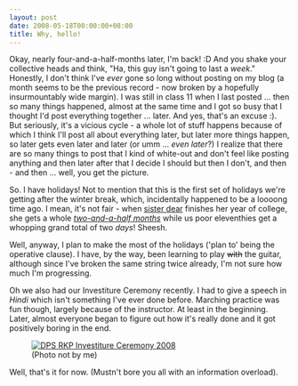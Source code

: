 ```yaml
---
layout: post
date: 2008-05-18T00:00:00+08:00
title: Why, hello!
---
```


Okay, nearly four-and-a-half-months later, I'm back! :D And you shake your collective heads and think, "Ha, this guy isn't going to last a *week*." Honestly, I don't think I've *ever* gone so long without posting on my blog (a month seems to be the previous record - now broken by a hopefully insurmountably wide margin). I was still in class 11 when I last posted ... then so many things happened, almost at the same time and I got so busy that I thought I'd post everything together ... later. And yes, that's an excuse :). But seriously, it's a vicious cycle - a whole lot of stuff happens because of which I think I'll post all about everything later, but later more things happen, so later gets even later and later (or umm ... *even later*?) I realize that there are so many things to post that I kind of white-out and don't feel like posting anything and then later after that I decide I should but then I don't, and then - and then ... well, you get the picture.

So. I have holidays! Not to mention that this is the first set of holidays we're getting after the winter break, which, incidentally happened to be a loooong time ago. I mean, it's not fair - when [sister dear][] finishes her year of college, she gets a whole *[two-and-a-half months][1]* while us poor eleventhies get a whopping grand total of two *days*! Sheesh.

Well, anyway, I plan to make the most of the holidays ('plan to' being the operative clause). I have, by the way, been learning to play <del>with</del> the guitar, although since I've broken the same string twice already, I'm not sure how much I'm progressing.

Oh we also had our Investiture Ceremony recently. I had to give a speech in *Hindi* which isn't something I've ever done before. Marching practice was fun though, largely because of the instructor. At least in the beginning. Later, almost everyone began to figure out how it's really done and it got positively boring in the end.

<figure>
	<a rel="lightbox" href="http://lh4.googleusercontent.com/-PSx9PUY_ICc/Uvc2GO-QAKI/AAAAAAAAA10/ctgXNbbmSCM/s1600/dps%2520rkp%2520investiture%2520ceremony.jpg">
		<img src="http://lh4.googleusercontent.com/-PSx9PUY_ICc/Uvc2GO-QAKI/AAAAAAAAA10/ctgXNbbmSCM/s1600/dps%2520rkp%2520investiture%2520ceremony.jpg" alt="DPS RKP Investiture Ceremony 2008">
	</a>
	<figcaption>(Photo not by me)</figcaption>
</figure>

Well, that's it for now. (Mustn't bore you all with an information overload).

[sister dear]: http://partingthesilk.blogspot.com/
[1]: http://partingthesilk.blogspot.com/2008/04/smells-like-freedom.html